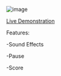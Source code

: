 
![image](https://github.com/JeremyGroce/snake/assets/108232216/839403fc-7d37-4b6e-bc70-e157c5ceeef3)
  
  [Live Demonstration](https://jeremygroce.github.io/snake/src/index.html)




Features: 

-Sound Effects

-Pause 

-Score
